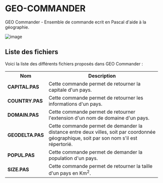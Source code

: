 # GEO-COMMANDER
GEO Commander - Ensemble de commande ecrit en Pascal d'aide à la géographie.

![image](https://user-images.githubusercontent.com/11842176/171527776-3fb9d57b-57e4-4c16-8e4d-32694a13d419.png)

<h2>Liste des fichiers</h3>

Voici la liste des différents fichiers proposés dans GEO Commander :

<table>
  <tr>
    <th>Nom</th>
    <th>Description</th>
  </tr>
  <tr>
      <td><b>CAPITAL.PAS</b></td>
      <td>Cette commande permet de retourner la capitale d'un pays.</td>
  </tr>
  <tr>
      <td><b>COUNTRY.PAS</b></td>
      <td>Cette commande permet de retourner les informations d'un pays.</td>
  </tr>
  <tr>
      <td><b>DOMAIN.PAS</b></td>
      <td>Cette commande permet de retourner l'extension d'un nom de domaine d'un pays.</td>
  </tr>
  <tr>
      <td><b>GEODELTA.PAS</b></td>
      <td>Cette commande permet de demander la distance entre deux villes, soit par coordonnée géographique, soit par son nom s'il est répertorié.</td>
   </tr>
  <tr>
      <td><b>POPUL.PAS</b></td>
      <td>Cette commande permet de demander la population d'un pays.</td>
  </tr>
  <tr>
      <td><b>SIZE.PAS</b></td>
      <td>Cette commande permet de retourner la taille d'un pays en Km<sup>2</sup>.</td>
 </table>
